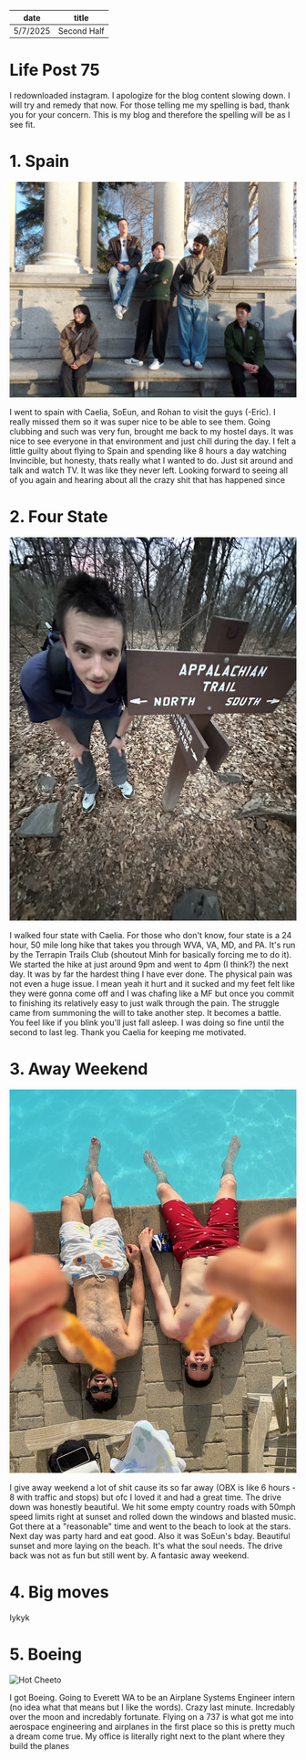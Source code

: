 | date       | title                    |
| ---------- | ------------------------ |
| 5/7/2025   | Second Half           |

# Life Post 75

I redownloaded instagram. I apologize for the blog content slowing down. I will try and remedy that now. For those telling me my spelling is bad, thank you for your concern. This is my blog and therefore the spelling will be as I see fit.

# 1. Spain

![Spain](/content/hudson/images/Second_Half_of_the_semester/SAM_1880.JPEG)

I went to spain with Caelia, SoEun, and Rohan to visit the guys (-Eric). I really missed them so it was super nice to be able to see them. Going clubbing and such was very fun, brought me back to my hostel days. It was nice to see everyone in that environment and just chill during the day. I felt a little guilty about flying to Spain and spending like 8 hours a day watching Invincible, but honesty, thats really what I wanted to do. Just sit around and talk and watch TV. It was like they never left. Looking forward to seeing all of you again and hearing about all the crazy shit that has happened since


# 2. Four State

![Losin it](/content/hudson/images/Second_Half_of_the_semester/IMG_9944.JPEG)

I walked four state with Caelia. For those who don't know, four state is a 24 hour, 50 mile long hike that takes you through WVA, VA, MD, and PA. It's run by the Terrapin Trails Club (shoutout Minh for basically forcing me to do it). We started the hike at just around 9pm and went to 4pm (I think?) the next day. It was by far the hardest thing I have ever done. The physical pain was not even a huge issue. I mean yeah it hurt and it sucked and my feet felt like they were gonna come off and I was chafing like a MF but once you commit to finishing its relatively easy to just walk through the pain. The struggle came from summoning the will to take another step. It becomes a battle. You feel like if you blink you'll just fall asleep. I was doing so fine until the second to last leg. Thank you Caelia for keeping me motivated.


# 3. Away Weekend

![Hot Cheeto](/content/hudson/images/Second_Half_of_the_semester/IMG_4841.JPEG)

I give away weekend a lot of shit cause its so far away (OBX is like 6 hours - 8 with traffic and stops) but ofc I loved it and had a great time. The drive down was honestly beautiful. We hit some empty country roads with 50mph speed limits right at sunset and rolled down the windows and blasted music. Got there at a "reasonable" time and went to the beach to look at the stars. Next day was party hard and eat good. Also it was SoEun's bday. Beautiful sunset and more laying on the beach. It's what the soul needs. The drive back was not as fun but still went by. A fantasic away weekend.

# 4. Big moves

Iykyk

# 5. Boeing

![Hot Cheeto](/content/hudson/images/Second_Half_of_the_semester)


I got Boeing. Going to Everett WA to be an Airplane Systems Engineer intern (no idea what that means but I like the words). Crazy last minute. Incredably over the moon and incredably fortunate. Flying on a 737 is what got me into aerospace engineering and airplanes in the first place so this is pretty much a dream come true. My office is literally right next to the plant where they build the planes